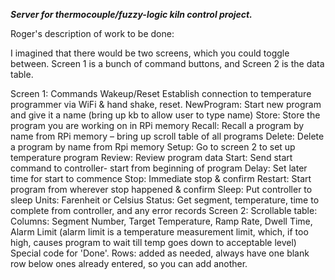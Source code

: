 ***Server for thermocouple/fuzzy-logic kiln control project.***

Roger's description of work to be done:

I imagined that there would be two screens, which you could toggle between.  Screen 1 is a bunch of command buttons, and Screen 2 is the data table.

Screen 1:   Commands
Wakeup/Reset  Establish connection to temperature programmer via WiFi & hand shake, reset.
NewProgram:  Start new program and give it a name (bring up kb to allow user to type name)
Store:  Store the program you are working on in RPi memory
Recall:  Recall a program by name from RPi memory – bring up scroll table of all programs
Delete:  Delete a program by name from Rpi memory
Setup:  Go to screen 2 to set up temperature program
Review:   Review program data
Start:  Send start command to controller- start from beginning of program
Delay:  Set later time for start to commence
Stop:  Immediate stop & confirm
Restart:  Start program from wherever stop happened & confirm
Sleep:  Put controller to sleep
Units:  Farenheit or Celsius
Status:  Get segment, temperature, time to complete from controller, and any error records
Screen 2:
Scrollable table:  Columns:  Segment Number, Target Temperature, Ramp Rate, Dwell Time, Alarm Limit  (alarm limit is a temperature measurement limit, which, if too high, causes program to wait till temp goes down to acceptable level)  Special code for 'Done'.
Rows:  added as needed, always have one blank row below ones already entered, so you can add another.

